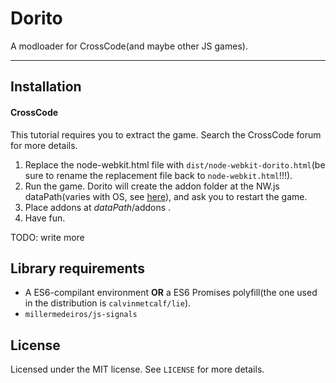 # Dorito
A modloader for CrossCode(and maybe other JS games).

--------

## Installation
#### CrossCode
This tutorial requires you to extract the game. Search the CrossCode forum for more details.

1. Replace the node-webkit.html file with `dist/node-webkit-dorito.html`(be sure to rename the replacement file back to `node-webkit.html`!!!).
2. Run the game. Dorito will create the addon folder at the NW.js dataPath(varies with OS, see [here](https://github.com/nwjs/nw.js/wiki/App#datapath)), and ask you to restart the game.
3. Place addons at *dataPath*/addons .
4. Have fun.

TODO: write more

## Library requirements
* A ES6-compilant environment **OR** a ES6 Promises polyfill(the one used in the distribution is `calvinmetcalf/lie`).
* `millermedeiros/js-signals`

## License
Licensed under the MIT license. See `LICENSE` for more details.
